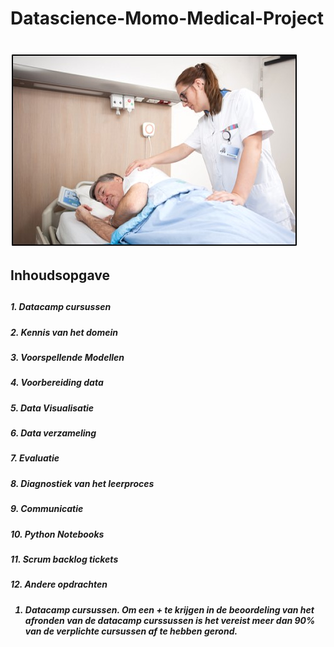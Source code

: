 # <h1> Datascience-Momo-Medical-Project <h1>
![](https://github.com/FlorisvanLingen/Datascience-Momo-Medical-Project/blob/Images/Afbeelding1.jpg?raw=true)
  
 

<h2> Inhoudsopgave <h2>
  <h5> 1. Datacamp cursussen <h5>
  <h5> 2. Kennis van het domein <h5>	
  <h5> 3. Voorspellende Modellen <h5>
  <h5> 4. Voorbereiding data <h5>
  <h5> 5. Data Visualisatie <h5>	
  <h5> 6. Data verzameling <h5>	
  <h5> 7. Evaluatie <h5>	
  <h5> 8. Diagnostiek van het leerproces <h5>
  <h5> 9. Communicatie <h5>
  <h5> 10. Python Notebooks <h5>	
  <h5> 11. Scrum backlog tickets <h5>
  <h5> 12. Andere opdrachten <h5>


1. Datacamp cursussen.
Om een + te krijgen in de beoordeling van het afronden van de datacamp curssussen is het vereist meer dan 90% van de verplichte cursussen af te hebben gerond.
